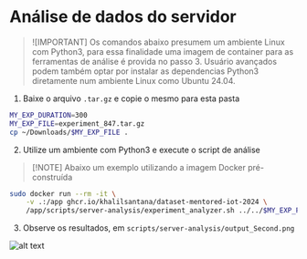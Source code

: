 # Análise de dados do servidor

> ![IMPORTANT] Os comandos abaixo presumem um ambiente Linux com Python3, para essa finalidade uma imagem de container para as ferramentas de análise é provida no passo 3. Usuário avançados podem também optar por instalar as dependencias Python3 diretamente num ambiente Linux como Ubuntu 24.04.

1) Baixe o arquivo `.tar.gz` e copie o mesmo para esta pasta

```bash
MY_EXP_DURATION=300
MY_EXP_FILE=experiment_847.tar.gz
cp ~/Downloads/$MY_EXP_FILE .

```

2) Utilize um ambiente com Python3 e execute o script de análise

> [!NOTE] Abaixo um exemplo utilizando a imagem Docker pré-construída

```bash
sudo docker run --rm -it \
    -v .:/app ghcr.io/khalilsantana/dataset-mentored-iot-2024 \
    /app/scripts/server-analysis/experiment_analyzer.sh ../../$MY_EXP_FILE $MY_EXP_DURATION
```

3) Observe os resultados, em `scripts/server-analysis/output_Second.png`


![alt text](../../img/C2-Vazão-e-pacotes.png)